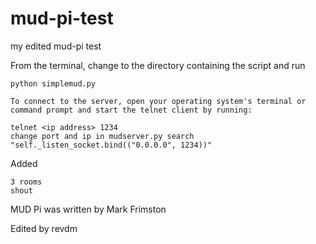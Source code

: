 # mud-pi-test
 my edited mud-pi test



From the terminal, change to the directory containing the script and run 

	python simplemud.py
	
	To connect to the server, open your operating system's terminal or command prompt and start the telnet client by running:

	telnet <ip address> 1234
	change port and ip in mudserver.py search "self._listen_socket.bind(("0.0.0.0", 1234))"

Added 

	3 rooms
	shout




MUD Pi was written by Mark Frimston

Edited by revdm
